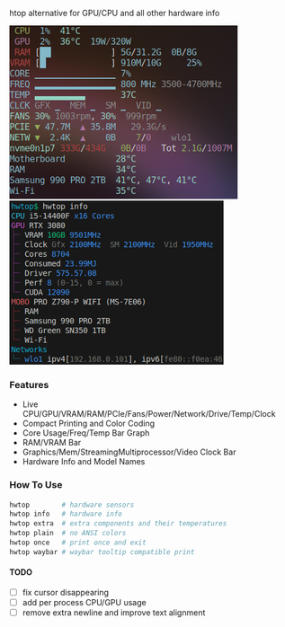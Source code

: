 htop alternative for GPU/CPU and all other hardware info

![TUI Alacritty](tui-alacritty.png)
![TUI VSCode](tui-hwinfo.png)

### Features
- Live CPU/GPU/VRAM/RAM/PCIe/Fans/Power/Network/Drive/Temp/Clock
- Compact Printing and Color Coding
- Core Usage/Freq/Temp Bar Graph
- RAM/VRAM Bar
- Graphics/Mem/StreamingMultiprocessor/Video Clock Bar
- Hardware Info and Model Names

### How To Use
``` bash
hwtop        # hardware sensors
hwtop info   # hardware info
hwtop extra  # extra components and their temperatures
hwtop plain  # no ANSI colors
hwtop once   # print once and exit 
hwtop waybar # waybar tooltip compatible print 
```

#### TODO
- [ ] fix cursor disappearing
- [ ] add per process CPU/GPU usage
- [ ] remove extra newline and improve text alignment